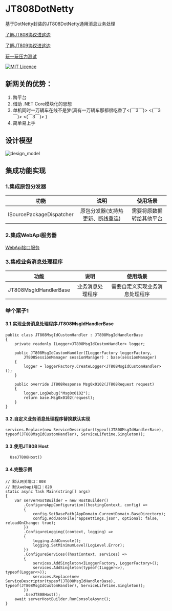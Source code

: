 ﻿# JT808DotNetty

基于DotNetty封装的JT808DotNetty通用消息业务处理

[了解JT808协议进这边](https://github.com/SmallChi/JT808)

[了解JT809协议进这边](https://github.com/SmallChi/JT809)

 [玩一玩压力测试](https://github.com/SmallChi/JT808DotNetty/blob/master/doc/README.md)

[![MIT Licence](https://img.shields.io/github/license/mashape/apistatus.svg)](https://github.com/SmallChi/JT808DotNetty/blob/master/LICENSE)

## 新网关的优势：

1. 跨平台
2. 借助 .NET Core模块化的思想
3. 单机同时一万辆车在线不是梦(真有一万辆车那都很吃香了<(￣3￣)> <(￣3￣)> <(￣3￣)>  )
4. 简单易上手

## 设计模型

![design_model](https://github.com/SmallChi/JT808DotNetty/blob/master/doc/img/design_model.png)

## 集成功能实现

### 1.集成原包分发器

| 功能 | 说明 | 使用场景 |
|:-------:|:-------:|:-------:|
| ISourcePackageDispatcher | 原包分发器(支持热更新、断线重连) | 需要将原数据转给其他平台 |

### 2.集成WebApi服务器

[WebApi接口服务](https://github.com/SmallChi/JT808DotNetty/blob/master/api/README.md)

### 3.集成业务消息处理程序

| 功能 | 说明 | 使用场景 |
|:-------:|:-------:|:-------:|
| JT808MsgIdHandlerBase | 业务消息处理程序 | 需要自定义实现业务消息处理程序 |

### 举个栗子1

#### 3.1.实现业务消息处理程序JT808MsgIdHandlerBase

```business Imp
public class JT808MsgIdCustomHandler : JT808MsgIdHandlerBase
{
    private readonly ILogger<JT808MsgIdCustomHandler> logger;

    public JT808MsgIdCustomHandler(ILoggerFactory loggerFactory,
        JT808SessionManager sessionManager) : base(sessionManager)
    {
        logger = loggerFactory.CreateLogger<JT808MsgIdCustomHandler>();
    }

    public override JT808Response Msg0x0102(JT808Request request)
    {
        logger.LogDebug("Msg0x0102");
        return base.Msg0x0102(request);
    }
}

```

#### 3.2.自定义业务消息处理程序替换默认实现

``` handler
services.Replace(new ServiceDescriptor(typeof(JT808MsgIdHandlerBase), typeof(JT808MsgIdCustomHandler), ServiceLifetime.Singleton));
```

#### 3.3.使用JT808 Host

``` host
  UseJT808Host()
```

#### 3.4.完整示例

``` demo
// 默认网关端口：808
// 默认webapi端口：828
static async Task Main(string[] args)
{
    var serverHostBuilder = new HostBuilder()
        .ConfigureAppConfiguration((hostingContext, config) =>
        {
            config.SetBasePath(AppDomain.CurrentDomain.BaseDirectory);
            config.AddJsonFile("appsettings.json", optional: false, reloadOnChange: true);
        })
        .ConfigureLogging((context, logging) =>
        {
            logging.AddConsole();  
            logging.SetMinimumLevel(LogLevel.Error);
        })
        .ConfigureServices((hostContext, services) =>
        {
            services.AddSingleton<ILoggerFactory, LoggerFactory>();
            services.AddSingleton(typeof(ILogger<>), typeof(Logger<>));
            services.Replace(new ServiceDescriptor(typeof(JT808MsgIdHandlerBase), typeof(JT808MsgIdCustomHandler), ServiceLifetime.Singleton));
        })
        .UseJT808Host();
    await serverHostBuilder.RunConsoleAsync();
}
```
